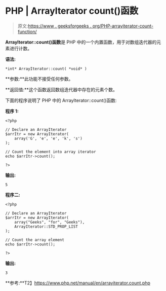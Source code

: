 # PHP | ArrayIterator count()函数

> 原文:[https://www . geeksforgeeks . org/PHP-arrayiterator-count-function/](https://www.geeksforgeeks.org/php-arrayiterator-count-function/)

**ArrayIterator::count()函数**是 PHP 中的一个内置函数，用于对数组迭代器的元素进行计数。

**语法:**

```
*int* ArrayIterator::count( *void* )
```

**参数:**此功能不接受任何参数。

**返回值:**这个函数返回数组迭代器中存在的元素个数。

下面的程序说明了 PHP 中的 ArrayIterator::count()函数:

**程序 1:**

```
<?php

// Declare an ArrayIterator
$arrItr = new ArrayIterator(
    array('G', 'e', 'e', 'k', 's')
);

// Count the element into array iterator
echo $arrItr->count();

?>
```

**输出:**

```
5

```

**程序二:**

```
<?php

// Declare an ArrayIterator
$arrItr = new ArrayIterator(
    array("Geeks", "for", "Geeks"), 
    ArrayIterator::STD_PROP_LIST
);

// Count the array element
echo $arrItr->count();

?>
```

**输出:**

```
3

```

**参考:**T2】https://www.php.net/manual/en/arrayiterator.count.php